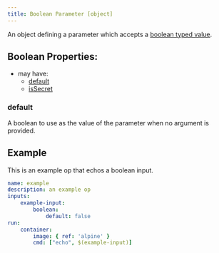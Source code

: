 ```yaml
---
title: Boolean Parameter [object]
---
```


An object defining a parameter which accepts a [boolean typed value](../../../types/boolean.md).

## Boolean Properties:
- may have:
  - [default](#default)
  - [isSecret](#issecret)

### default
A boolean to use as the value of the parameter when no argument is provided.

## Example
This is an example op that echos a boolean input.

```yaml
name: example
description: an example op
inputs:
    example-input:
        boolean:
            default: false
run:
    container:
        image: { ref: 'alpine' }
        cmd: ["echo", $(example-input)]
```
